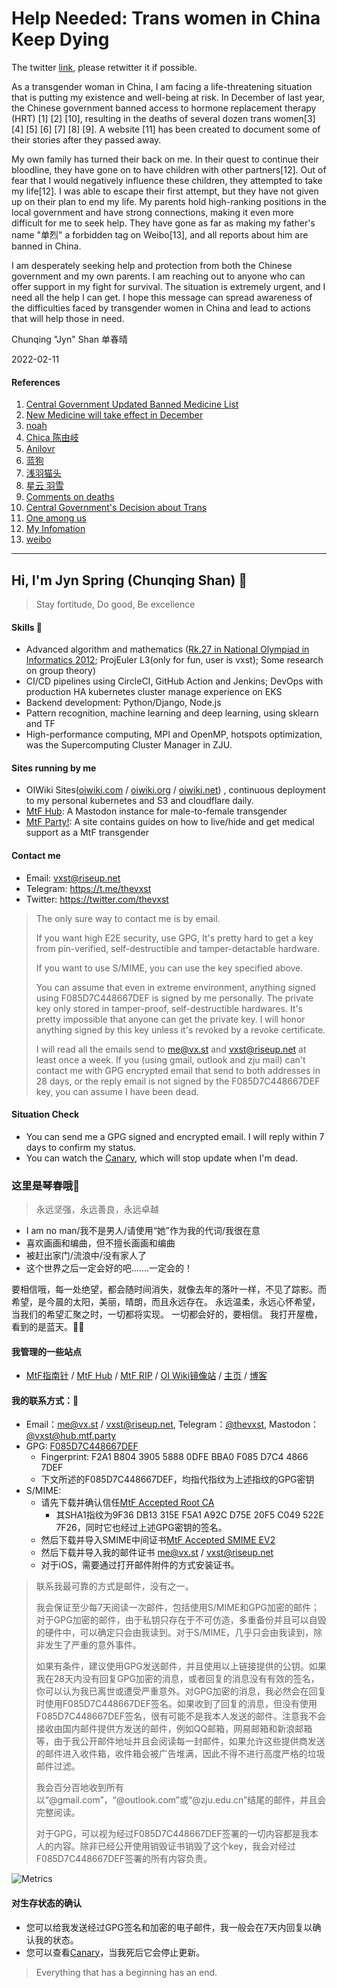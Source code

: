# Help Needed: Trans women in China Keep Dying

The twitter [link](https://twitter.com/thevxst/status/1624329417853124608), please retwitter it if possible.

As a transgender woman in China, I am facing a life-threatening situation that is putting my existence and well-being at risk. In December of last year, the Chinese government banned access to hormone replacement therapy (HRT) [1] [2] [10], resulting in the deaths of several dozen trans women[3] [4] [5] [6] [7] [8] [9]. A website [11] has been created to document some of their stories after they passed away.

My own family has turned their back on me. In their quest to continue their bloodline, they have gone on to have children with other partners[12]. Out of fear that I would negatively influence these children, they attempted to take my life[12]. I was able to escape their first attempt, but they have not given up on their plan to end my life. My parents hold high-ranking positions in the local government and have strong connections, making it even more difficult for me to seek help. They have gone as far as making my father's name "单烈" a forbidden tag on Weibo[13], and all reports about him are banned in China.

I am desperately seeking help and protection from both the Chinese government and my own parents. I am reaching out to anyone who can offer support in my fight for survival. The situation is extremely urgent, and I need all the help I can get. I hope this message can spread awareness of the difficulties faced by transgender women in China and lead to actions that will help those in need.

Chunqing "Jyn" Shan 单春晴

2022-02-11

#### References

 1. [Central Government Updated Banned Medicine List](https://www.suzhou.gov.cn/szsrmzf/zdlyscgzbz/202212/9721c24858c94231911b31de47f19d4d.shtml)
 2. [New Medicine will take effect in December](https://finance.sina.cn/chanjing/gdxw/2022-11-03/detail-imqmmthc3169517.d.html)
 3. [noah](https://one-among.us/profile/noname3031)
 4. [Chica 陈由岐](https://one-among.us/profile/wangzihao980)
 5. [Anilovr](https://one-among.us/profile/Anilovr)
 6. [蓝狗](https://one-among.us/profile/dogesir_)
 7. [浅羽猫头](https://one-among.us/profile/homoyamakaze)
 8. [星云 羽雪](https://twitter.com/akasa_musha)
 9. [Comments on deaths](https://twitter.com/torontobigface/status/1623969832810201088)
 10. [Central Government's Decision about Trans](https://twitter.com/Homura_Alter/status/1612584118658768896)
 11. [One among us](https://one-among.us/)
 12. [My Infomation](https://twitter.com/thevxst/status/1463063120734154758)
 13. [weibo](http://weibo.cn/)

---

## Hi, I'm Jyn Spring (Chunqing Shan) 👋

> Stay fortitude, Do good, Be excellence

#### Skills 🔧

* Advanced algorithm and mathematics
([Rk.27 in National Olympiad in Informatics 2012](https://bytew.net/OIer/?query=UID4470);
ProjEuler L3(only for fun, user is vxst); Some research on group theory)
* CI/CD pipelines using CircleCI, GitHub Action and Jenkins; DevOps with
production HA kubernetes cluster manage experience on EKS
* Backend development: Python/Django, Node.js
* Pattern recognition, machine learning and deep learning, using sklearn and TF
* High-performance computing, MPI and OpenMP, hotspots optimization, was the
Supercomputing Cluster Manager in ZJU.

#### Sites running by me

* OIWiki Sites([oiwiki.com](https://oiwiki.com) /
  [oiwiki.org](https://oiwiki.org) / [oiwiki.net](https://oiwiki.net))
  , continuous deployment to my personal kubernetes and S3 and cloudflare
  daily.
* [MtF Hub](https://hub.mtf.party): A Mastodon instance for male-to-female transgender
* [MtF Party!](https://mtf.party): A site contains guides on how to live/hide and
get medical support as a MtF transgender

#### Contact me

* Email: vxst@riseup.net
* Telegram: https://t.me/thevxst
* Twitter: https://twitter.com/thevxst

> The only sure way to contact me is by email.
>
> If you want high E2E security, use GPG, It's pretty hard to get a key from
> pin-verified, self-destructible and tamper-detactable hardware.
>
> If you want to use S/MIME, you can use the key specified above.
>
> You can assume that even in extreme environment, anything signed using
> F085D7C448667DEF is signed by me personally. The private key only stored
> in tamper-proof, self-destructible hardwares. It's pretty impossible that
> anyone can get the private key. I will honor anything signed by this key
> unless it's revoked by a revoke certificate.
>
> I will read all the emails send to me@vx.st and vxst@riseup.net at
> least once a week. If you (using gmail, outlook and zju mail) can't
> contact me with GPG encrypted email that send to both addresses in 28 days,
> or the reply email is not signed by the F085D7C448667DEF key, you can assume
> I have been dead.

#### Situation Check

* You can send me a GPG signed and encrypted email. I will reply within 7 days
  to confirm my status.
* You can watch the [Canary](canary.md), which will stop update when I'm dead.

### 这里是琴春哦👋

> 永远坚强，永远善良，永远卓越

* I am no man/我不是男人/请使用“她”作为我的代词/我很在意
* 喜欢画画和编曲，但不擅长画画和编曲
* 被赶出家门/流浪中/没有家人了
* 这个世界之后一定会好的吧.......一定会的！

要相信哦，每一处绝望，都会随时间消失，就像去年的落叶一样，不见了踪影。而希望，是今晨的太阳，美丽，晴朗，而且永远存在。
永远温柔，永远心怀希望，当我们的希望汇聚之时，一切都将实现。
一切都会好的，要相信。
我打开屋檐，看到的是蓝天。🏳️‍⚧️

#### 我管理的一些站点

* [MtF指南针](https://mtf.party) / [MtF Hub](https://hub.mtf.party) /
  [MtF RIP](https://mtf.rip) / [OI Wiki镜像站](https://oiwiki.com) /
  [主页](https://vx.st) / [博客](https://blog.vx.st)

#### 我的联系方式：📧

* Email：me@vx.st / vxst@riseup.net, Telegram：[@thevxst](https://t.me/thevxst), Mastodon：[@vxst@hub.mtf.party](https://hub.mtf.party/@vxst)
* GPG: [F085D7C448667DEF](https://raw.githubusercontent.com/vxst/vxst/main/48667DEF.asc)
  * Fingerprint: F2A1 B804 3905 5888 0DFE  BBA0 F085 D7C4 4866 7DEF
  * 下文所述的F085D7C448667DEF，均指代指纹为上述指纹的GPG密钥
* S/MIME:
  * 请先下载并确认信任[MtF Accepted Root CA](https://raw.githubusercontent.com/vxst/vxst/main/MtF_AC_ROOT.crt)
    * 其SHA1指纹为9F36 DB13 315E F5A1 A92C D75E 20F5 C049 522E 7F26，同时它也经过上述GPG密钥的签名。
  * 然后下载并导入SMIME中间证书[MtF Accepted SMIME EV2](https://raw.githubusercontent.com/vxst/vxst/main/MtF_AC_EV2.crt)
  * 然后下载并导入我的邮件证书
    [me@vx.st](https://raw.githubusercontent.com/vxst/vxst/main/me_vxst.crt) /
    [vxst@riseup.net](https://raw.githubusercontent.com/vxst/vxst/main/vxst_riseup.crt)
  * 对于iOS，需要通过打开邮件附件的方式安装证书。

> 联系我最可靠的方式是邮件，没有之一。
>
> 我会保证至少每7天阅读一次邮件，包括使用S/MIME和GPG加密的邮件；对于GPG加密的邮件，由于私钥只存在于不可仿造，多重备份并且可以自毁的硬件中，可以确定只会由我读到。对于S/MIME，几乎只会由我读到，除非发生了严重的意外事件。
>
> 如果有条件，建议使用GPG发送邮件，并且使用以上链接提供的公钥。如果我在28天内没有回复GPG加密的消息，或者回复的消息没有有效的签名，你可以认为我已离世或遭受严重意外。对GPG加密的消息，我必然会在回复时使用F085D7C448667DEF签名。如果收到了回复的消息，但没有使用F085D7C448667DEF签名，很有可能不是我本人发送的邮件。注意我不会接收由国内邮件提供方发送的邮件，例如QQ邮箱，网易邮箱和新浪邮箱等，由于我公开邮件地址并且会阅读每一封邮件，如果允许这些提供商发送的邮件进入收件箱，收件箱会被广告堆满，因此不得不进行高度严格的垃圾邮件过滤。
>
> 我会百分百地收到所有以“@gmail.com”，“@outlook.com”或“@zju.edu.cn”结尾的邮件，并且会完整阅读。
>
> 对于GPG，可以视为经过F085D7C448667DEF签署的一切内容都是我本人的内容。除非已经公开使用销毁证书销毁了这个key，我会对经过F085D7C448667DEF签署的所有内容负责。

![Metrics](https://metrics.lecoq.io/vxst?template=terminal&base.indepth=false&config.timezone=Asia%2FSingapore)

#### 对生存状态的确认

* 您可以给我发送经过GPG签名和加密的电子邮件，我一般会在7天内回复以确认我的状态。
* 您可以查看[Canary](canary.md)，当我死后它会停止更新。

> Everything that has a beginning has an end.
